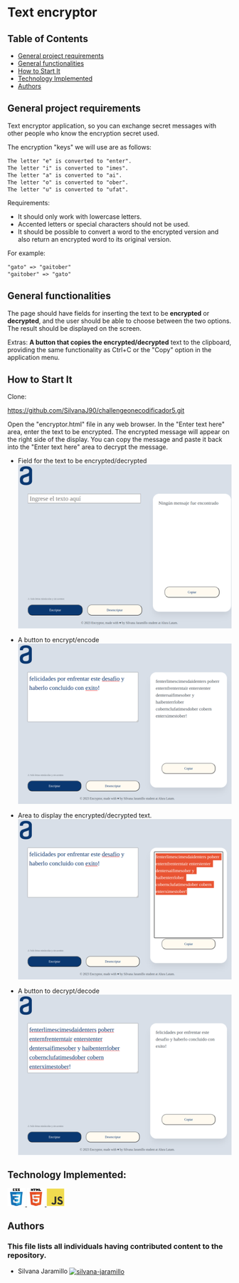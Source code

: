 # Text encryptor

## Table of Contents

- [General project requirements](https://github.com/SilvanaJ90/Challenge_ONE_Sprint-01.github.io#general-project-requirements)
- [General functionalities](https://github.com/SilvanaJ90/Challenge_ONE_Sprint-01.github.io#general-functionalities)
- [How to Start It](https://github.com/SilvanaJ90/challengeonecodificador5#how-to-start-it)
- [Technology Implemented](https://github.com/SilvanaJ90/Challenge_ONE_Sprint-01.github.io#technology-implemented)
- [Authors](https://github.com/SilvanaJ90/Challenge_ONE_Sprint-01.github.io#authors)


## General project requirements

Text encryptor application, so you can exchange secret messages with other people who know the encryption secret used.

The encryption "keys" we will use are as follows:
```
The letter "e" is converted to "enter".
The letter "i" is converted to "imes".
The letter "a" is converted to "ai".
The letter "o" is converted to "ober".
The letter "u" is converted to "ufat".
```
Requirements:

- It should only work with lowercase letters.
- Accented letters or special characters should not be used.
- It should be possible to convert a word to the encrypted version and also return an encrypted word to its original version.

For example:
```
"gato" => "gaitober"
"gaitober" => "gato"
```

## General functionalities

The page should have fields for inserting the text to be **encrypted** or **decrypted**, and the user should be able to choose between the two options.
The result should be displayed on the screen.

Extras:
**A button that copies the encrypted/decrypted** text to the clipboard, providing the same functionality as Ctrl+C or the "Copy" option in the application menu.


## How to Start It
Clone:

https://github.com/SilvanaJ90/challengeonecodificador5.git

Open the "encryptor.html" file in any web browser. In the "Enter text here" area, enter the text to be encrypted. The encrypted message will appear on the right side of the display. You can copy the message and paste it back into the "Enter text here" area to decrypt the message.


- Field for the text to be encrypted/decrypted
![image](https://github.com/SilvanaJ90/Challenge_ONE_Sprint-01.github.io/blob/main/static/images/index.png)

- A button to encrypt/encode
![image](https://github.com/SilvanaJ90/Challenge_ONE_Sprint-01.github.io/blob/main/static/images/encrypted.png)

- Area to display the encrypted/decrypted text.
![image](https://github.com/SilvanaJ90/Challenge_ONE_Sprint-01.github.io/blob/main/static/images/copy.png)

- A button to decrypt/decode
![image](https://github.com/SilvanaJ90/Challenge_ONE_Sprint-01.github.io/blob/main/static/images/decrypted.png)



## Technology Implemented:
<p><a href="https://www.w3schools.com/css/" target="_blank" rel="noreferrer"> <img src="https://raw.githubusercontent.com/devicons/devicon/master/icons/css3/css3-original-wordmark.svg" alt="css3" width="40" height="40"/> </a> <a href="https://www.w3.org/html/" target="_blank" rel="noreferrer"> <img src="https://raw.githubusercontent.com/devicons/devicon/master/icons/html5/html5-original-wordmark.svg" alt="html5" width="40" height="40"/> </a> <a href="https://developer.mozilla.org/en-US/docs/Web/JavaScript" target="_blank" rel="noreferrer"> <img src="https://raw.githubusercontent.com/devicons/devicon/master/icons/javascript/javascript-original.svg" alt="javascript" width="40" height="40"/> </a> </p>



## Authors
### This file lists all individuals having contributed content to the repository.
- Silvana Jaramillo
 <a href="https://linkedin.com/in/silvana-jaramillo" target="blank"><img align="center" src="https://raw.githubusercontent.com/rahuldkjain/github-profile-readme-generator/master/src/images/icons/Social/linked-in-alt.svg" alt="silvana-jaramillo" height="30" width="40" /></a>
